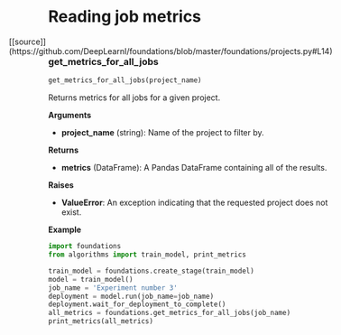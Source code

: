 <h1>Reading job metrics</h1>
<span style="float:right;">[[source]](https://github.com/DeepLearnI/foundations/blob/master/foundations/projects.py#L14)</span>

### get_metrics_for_all_jobs


```python
get_metrics_for_all_jobs(project_name)
```



Returns metrics for all jobs for a given project.

__Arguments__

- __project_name__ (string): Name of the project to filter by.

__Returns__

- __metrics__ (DataFrame): A Pandas DataFrame containing all of the results.

__Raises__

- __ValueError__: An exception indicating that the requested project does not exist.

__Example__

```python
import foundations
from algorithms import train_model, print_metrics

train_model = foundations.create_stage(train_model)
model = train_model()
job_name = 'Experiment number 3'
deployment = model.run(job_name=job_name)
deployment.wait_for_deployment_to_complete()
all_metrics = foundations.get_metrics_for_all_jobs(job_name)
print_metrics(all_metrics)
```


